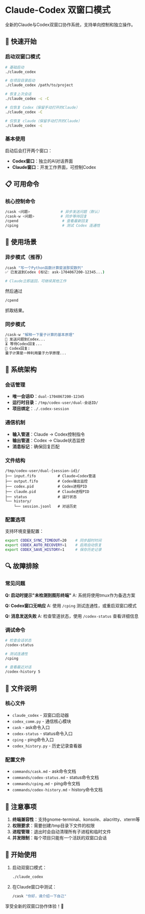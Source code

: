 # Claude-Codex 双窗口模式

全新的Claude与Codex双窗口协作系统，支持单向控制和独立操作。

## 🚀 快速开始

### 启动双窗口模式
```bash
# 基础启动
./claude_codex

# 在项目目录启动
./claude_codex /path/to/project

# 恢复上次会话
./claude_codex -c -C

# 仅恢复 Codex（保留手动打开的Claude）
./claude_codex -C

# 仅恢复 claude（保留手动打开的Claude）
./claude_codex -c

```

### 基本使用
启动后会打开两个窗口：
- **Codex窗口**：独立的AI对话界面
- **Claude窗口**：开发工作界面，可控制Codex

## 📋 可用命令

### 核心控制命令
```bash
/cask <问题>              # 异步发送问题（默认）
/cask-w <问题>            # 同步等待回复
/cpend                    # 查看最新回复
/cping                    # 测试 Codex 连通性
```

## 🎯 使用场景

### 异步模式（推荐）
```bash
/cask "写一个Python函数计算斐波那契数列"
✅ 已发送到Codex (标记: ask-1704067200-12345...)

# Claude立即返回，可继续其他工作
```
然后通过
```bash
/cpend
```
抓取结果。

### 同步模式
```bash
/cask-w "解释一下量子计算的基本原理"
🔔 发送问题到Codex...
⏳ 等待Codex回复...
🤖 Codex回复:
量子计算是一种利用量子力学原理...
```

## 🔧 系统架构

### 会话管理
- **唯一会话ID**：`dual-1704067200-12345`
- **运行时目录**：`/tmp/codex-user/dual-会话ID/`
- **项目绑定**：`./.codex-session`

### 通信机制
- **输入管道**：Claude → Codex控制指令
- **输出管道**：Codex → Claude状态监控
- **消息标记**：确保回复匹配

### 文件结构
```
/tmp/codex-user/dual-{session-id}/
├── input.fifo          # Claude→Codex管道
├── output.fifo         # Codex输出监控
├── codex.pid           # Codex进程PID
├── claude.pid          # Claude进程PID
├── status              # 运行状态
└── history/
    └── session.jsonl   # 对话历史
```
### 配置选项
支持环境变量配置：
```bash
export CODEX_SYNC_TIMEOUT=20    # 同步超时时间
export CODEX_AUTO_RECOVERY=1    # 启用自动恢复
export CODEX_SAVE_HISTORY=1     # 保存历史记录
```

## 🔍 故障排除

### 常见问题

**Q: 启动时提示"未检测到图形终端"**
A: 系统将使用tmux作为备选方案

**Q: Codex窗口无响应**
A: 使用 `/cping` 测试连通性，或重启双窗口模式

**Q: 消息发送失败**
A: 检查管道状态，使用 `/codex-status` 查看详细信息

### 调试命令
```bash
# 检查会话状态
/codex-status

# 测试连通性
/cping

# 查看最近对话
/codex-history 5
```

## 📁 文件说明

### 核心文件
- `claude_codex` - 双窗口启动器
- `codex_comm.py` - 通信核心模块
- `cask` - ask命令入口
- `codex-status` - status命令入口
- `cping` - ping命令入口
- `codex_history.py` - 历史记录查看器

### 配置文件
- `commands/cask.md` - ask命令文档
- `commands/codex-status.md` - status命令文档
- `commands/cping.md` - ping命令文档
- `commands/codex-history.md` - history命令文档

## 🚨 注意事项

1. **终端兼容性**：支持gnome-terminal、konsole、alacritty、xterm等
2. **权限要求**：需要创建/tmp目录下文件的权限
3. **进程管理**：退出时会自动清理所有子进程和临时文件
4. **并发限制**：每个项目只能有一个活跃的双窗口会话

## 🎉 开始使用

1. 启动双窗口模式：
   ```bash
   ./claude_codex
   ```

2. 在Claude窗口中测试：
   ```bash
   /cask "你好，请介绍一下自己"
   ```

享受全新的双窗口协作体验！🚀
